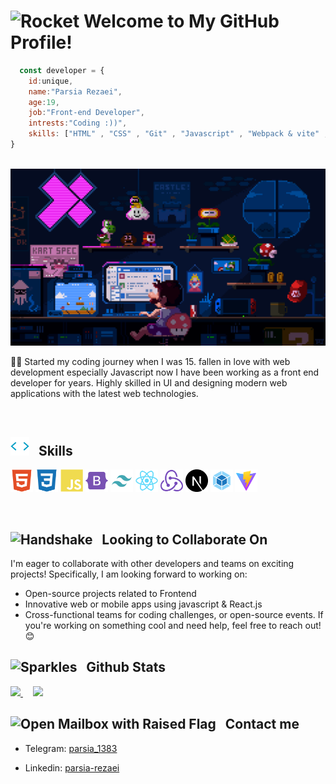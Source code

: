 
# <img src="https://raw.githubusercontent.com/Tarikul-Islam-Anik/Telegram-Animated-Emojis/main/Travel%20and%20Places/Rocket.webp" alt="Rocket" width="50" height="50" /> Welcome to My GitHub Profile!


```javascript 
  const developer = {
    id:unique,
    name:"Parsia Rezaei",
    age:19,
    job:"Front-end Developer",
    intrests:"Coding :))",
    skills: ["HTML" , "CSS" , "Git" , "Javascript" , "Webpack & vite" , "React.js" , "Next.js"],
}
```
<br/>

<img src="https://github.com/Parsia-Rezaei/Parsia-Rezaei/blob/main/225813708-98b745f2-7d22-48cf-9150-083f1b00d6c9.gif" />

🙋‍♂️ Started my coding journey when I was 15. fallen in love with web development especially Javascript now I have been working as a front end developer for years. Highly skilled in UI and designing modern web applications with the latest web technologies.

<br/>

## <img src="https://github.com/Parsia-Rezaei/Parsia-Rezaei/blob/main/skills.gif"  width="30" height="30" /> &nbsp; Skills
  <p align="left">
    <a href="https://developer.mozilla.org/en-US/docs/Glossary/HTML5" target="_blank" rel="noreferrer"><img src="https://github.com/Parsia-Rezaei/Parsia-Rezaei/blob/main/html5-colored.svg" width="36" height="36" alt="HTML5" /></a>
    <a href="https://www.w3.org/TR/CSS/#css" target="_blank" rel="noreferrer"><img src="https://github.com/Parsia-Rezaei/Parsia-Rezaei/blob/main/css3-colored.svg" width="36" height="36" alt="CSS3" /></a>
    <a href="https://developer.mozilla.org/en-US/docs/Web/JavaScript" target="_blank" rel="noreferrer"><img src="https://github.com/Parsia-Rezaei/Parsia-Rezaei/blob/main/javascript-colored.svg" width="36" height="36" alt="Javascript" /></a>
    <a href="https://getbootstrap.com/" target="_blank" rel="noreferrer"><img src="https://github.com/Parsia-Rezaei/Parsia-Rezaei/blob/main/bootstrap-colored.svg" width="36" height="36" alt="Bootstrap" /></a>
    <a href="https://tailwindcss.com/" target="_blank" rel="noreferrer"><img src="https://github.com/Parsia-Rezaei/Parsia-Rezaei/blob/main/tailwind-svgrepo-com.svg" width="36" height="36" alt="Tailwind" /></a>
    <a href="https://reactjs.org/" target="_blank" rel="noreferrer"><img src="https://github.com/Parsia-Rezaei/Parsia-Rezaei/blob/main/react-colored.svg" width="36" height="36" alt="React" /></a>
    <a href="https://redux.js.org/" target="_blank" rel="noreferrer"><img src="https://github.com/Parsia-Rezaei/Parsia-Rezaei/blob/main/redux-colored.svg" width="36" height="36" alt="Redux" /></a>
    <a href="https://nextjs.org/" target="_blank" rel="noreferrer"><img src="https://github.com/Parsia-Rezaei/Parsia-Rezaei/blob/main/nextjs-icon-svgrepo-com.svg" width="36" height="36" alt="Next.js" /></a>
    <a href="https://webpack.js.org/" target="_blank" rel="noreferrer"><img src="https://github.com/Parsia-Rezaei/Parsia-Rezaei/blob/main/webpack-svgrepo-com.svg" width="36" height="36" alt="Webpack" /></a>
    <a href="https://vitejs.dev/" target="_blank" rel="noreferrer"><img src="https://github.com/Parsia-Rezaei/Parsia-Rezaei/blob/main/vite-svgrepo-com.svg" width="36" height="36" alt="Vite" /></a>
</p>
<br />

## <img src="https://raw.githubusercontent.com/Tarikul-Islam-Anik/Animated-Fluent-Emojis/master/Emojis/Hand%20gestures/Handshake.png" alt="Handshake" width="30" height="30" /> &nbsp; Looking to Collaborate On
I'm eager to collaborate with other developers and teams on exciting projects! Specifically, I am looking forward to working on:

- Open-source projects related to Frontend 
- Innovative web or mobile apps using javascript & React.js
- Cross-functional teams for coding challenges, or open-source events.
If you're working on something cool and need help, feel free to reach out! 😊



## <img src="https://raw.githubusercontent.com/Tarikul-Islam-Anik/Telegram-Animated-Emojis/main/Activity/Sparkles.webp" alt="Sparkles" width="30" height="30" /> &nbsp; Github Stats

<a href="https://github.com/parsia-rezaei">
  <img src="https://github-readme-stats.vercel.app/api?username=parsia-rezaei&show_icons=true&theme=tokyonight" />
</a>
  &nbsp;
   &nbsp;
<a href="https://github.com/parsia-rezaei">
  <img src="https://github-readme-stats.vercel.app/api/top-langs/?username=parsia-rezaei&theme=dark" />
</a>

## <img src="https://raw.githubusercontent.com/Tarikul-Islam-Anik/Animated-Fluent-Emojis/master/Emojis/Objects/Open%20Mailbox%20with%20Raised%20Flag.png" alt="Open Mailbox with Raised Flag" width="30" height="30" /> &nbsp; Contact me </h2>

  - Telegram: <a href="https://t.me/Parsia_1383/">
      parsia_1383
   </a>
   
  - Linkedin: <a href="https://www.linkedin.com/in/parsia-rezaei-a42348323?utm_source=share&utm_campaign=share_via&utm_content=profile&utm_medium=android_app">
  parsia-rezaei
  </a>

<br />

